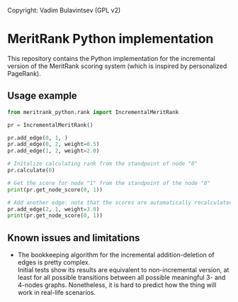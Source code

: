 Copyright: Vadim Bulavintsev (GPL v2)

# MeritRank Python implementation

This repository contains the Python implementation for the incremental version of the MeritRank 
scoring system (which is inspired by personalized PageRank).


## Usage example
```python
from meritrank_python.rank import IncrementalMeritRank

pr = IncrementalMeritRank()

pr.add_edge(0, 1, )
pr.add_edge(0, 2, weight=0.5)
pr.add_edge(1, 2, weight=2.0)

# Initalize calculating rank from the standpoint of node "0"
pr.calculate(0)

# Get the score for node "1" from the standpoint of the node "0" 
print(pr.get_node_score(0, 1))

# Add another edge: note that the scores are automatically recalculated
pr.add_edge(2, 1, weight=3.0)
print(pr.get_node_score(0, 1))

```

## Known issues and limitations
* The bookkeeping algorithm for the incremental 
addition-deletion of edges is pretty complex.  
Initial tests show its results are equivalent to non-incremental version,
at least for all possible transitions between all possible meaningful 3- and 4-nodes graphs.
Nonetheless, it is hard to predict how the thing will work in real-life scenarios.
